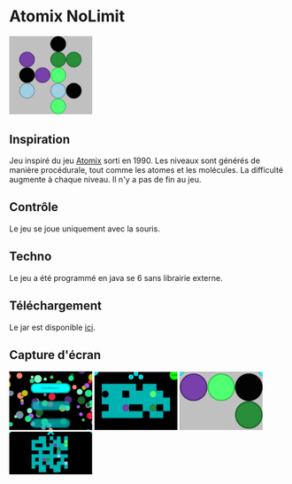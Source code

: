 # Atomix NoLimit


<img src="public/5.jpg" alt="Logo" width="150"/>



## Inspiration 
Jeu inspiré du jeu [Atomix](https://www.abandonware-france.org/ltf_abandon/ltf_jeu.php?id=346) sorti en 1990. Les niveaux sont générés de manière procédurale, tout comme les atomes et les molécules. La difficulté augmente à chaque niveau. Il n'y a pas de fin au jeu.  

## Contrôle
Le jeu se joue uniquement avec la souris.

## Techno
Le jeu a été programmé en java se 6 sans librairie externe. 

## Téléchargement 
Le jar est disponible [ici](https://jonathan-heteau.itch.io/atomix-nolimit).

## Capture d'écran 

<img src="public/1.jpg" alt="capture d'écran 1" width="150"/>
<img src="public/2.jpg" alt="capture d'écran 2" width="150"/>
<img src="public/3.jpg" alt="capture d'écran 3" width="150"/>
<img src="public/4.jpg" alt="capture d'écran 4" width="150"/>

